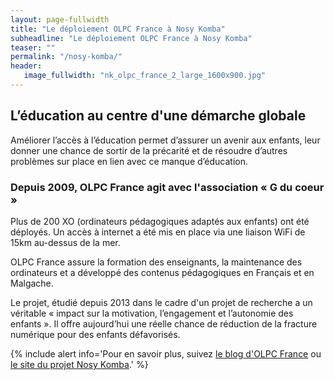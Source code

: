 ```yaml
---
layout: page-fullwidth
title: "Le déploiement OLPC France à Nosy Komba"
subheadline: "Le déploiement OLPC France à Nosy Komba"
teaser: ""
permalink: "/nosy-komba/"
header:
   image_fullwidth: "nk_olpc_france_2_large_1600x900.jpg"
---
```

## L’éducation au centre d'une démarche globale

Améliorer l’accès à l’éducation permet d’assurer un avenir aux
enfants, leur donner une chance de sortir de la précarité et de
résoudre d’autres problèmes sur place en lien avec ce manque
d’éducation.

### Depuis 2009, OLPC France agit avec l'association « G du coeur »

Plus de 200 XO (ordinateurs pédagogiques adaptés aux enfants) ont été
déployés.  Un accès à internet a été mis en place via une liaison WiFi
de 15km au-dessus de la mer.

OLPC France assure la formation des enseignants, la maintenance des
ordinateurs et a développé des contenus pédagogiques en Français et en
Malgache.

Le projet, étudié depuis 2013 dans le cadre d'un projet de recherche a
un véritable « impact sur la motivation, l’engagement et l’autonomie
des enfants ».  Il offre aujourd’hui une réelle chance de réduction de
la fracture numérique pour des enfants défavorisés.

{% include alert info='Pour en savoir plus, suivez <a href="https://olpc-france.org/blog/category/nosy-komba/">le blog d\'OLPC France</a> ou <a href="http://www.nosykombaproject.org/#education">le site du projet Nosy Komba</a>.' %}

